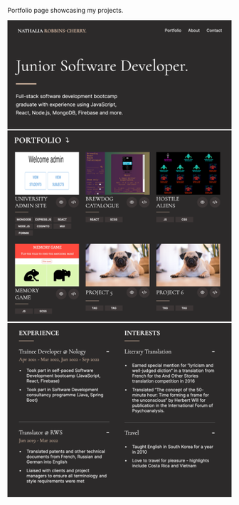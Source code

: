 Portfolio page showcasing my projects.

![Screenshot1](./assets/portfolio-screenshot-1.png)
![Screenshot2](./assets/portfolio-screenshot-2.png)
![Screenshot3](./assets/portfolio-screenshot-3.png)
